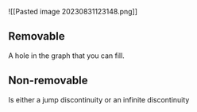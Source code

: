 ![[Pasted image 20230831123148.png]]

## Removable
A hole in the graph that you can fill.
## Non-removable
Is either a jump discontinuity or an infinite discontinuity